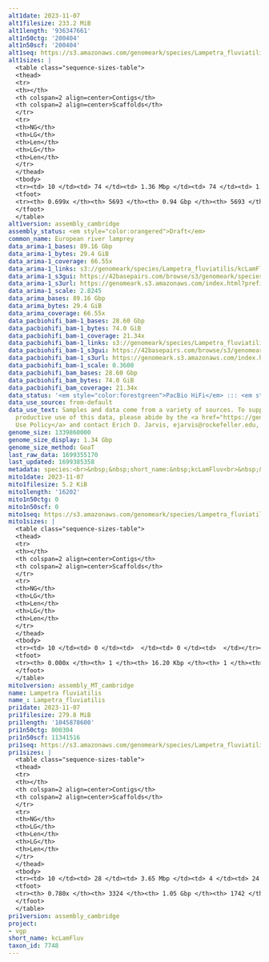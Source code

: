 ```yaml
---
alt1date: 2023-11-07
alt1filesize: 233.2 MiB
alt1length: '936347661'
alt1n50ctg: '200404'
alt1n50scf: '200404'
alt1seq: https://s3.amazonaws.com/genomeark/species/Lampetra_fluviatilis/kcLamFluv1/assembly_cambridge/kcLamFluv1.alt.asm.20231107.fasta.gz
alt1sizes: |
  <table class="sequence-sizes-table">
  <thead>
  <tr>
  <th></th>
  <th colspan=2 align=center>Contigs</th>
  <th colspan=2 align=center>Scaffolds</th>
  </tr>
  <tr>
  <th>NG</th>
  <th>LG</th>
  <th>Len</th>
  <th>LG</th>
  <th>Len</th>
  </tr>
  </thead>
  <tbody>
  <tr><td> 10 </td><td> 74 </td><td> 1.36 Mbp </td><td> 74 </td><td> 1.36 Mbp </td></tr><tr><td> 20 </td><td> 203 </td><td> 0.80 Mbp </td><td> 203 </td><td> 0.80 Mbp </td></tr><tr><td> 30 </td><td> 403 </td><td> 0.57 Mbp </td><td> 403 </td><td> 0.57 Mbp </td></tr><tr><td> 40 </td><td> 694 </td><td> 378.74 Kbp </td><td> 694 </td><td> 378.74 Kbp </td></tr><tr style="background-color:#cccccc;"><td> 50 </td><td> 1175 </td><td> 200.40 Kbp </td><td> 1175 </td><td> 200.40 Kbp </td></tr><tr><td> 60 </td><td> 2191 </td><td> 83.17 Kbp </td><td> 2191 </td><td> 83.17 Kbp </td></tr><tr><td> 70 </td><td> 0 </td><td>  </td><td> 0 </td><td>  </td></tr><tr><td> 80 </td><td> 0 </td><td>  </td><td> 0 </td><td>  </td></tr><tr><td> 90 </td><td> 0 </td><td>  </td><td> 0 </td><td>  </td></tr><tr><td> 100 </td><td> 0 </td><td>  </td><td> 0 </td><td>  </td></tr></tbody>
  <tfoot>
  <tr><th> 0.699x </th><th> 5693 </th><th> 0.94 Gbp </th><th> 5693 </th><th> 0.94 Gbp </th></tr>
  </tfoot>
  </table>
alt1version: assembly_cambridge
assembly_status: <em style="color:orangered">Draft</em>
common_name: European river lamprey
data_arima-1_bases: 89.16 Gbp
data_arima-1_bytes: 29.4 GiB
data_arima-1_coverage: 66.55x
data_arima-1_links: s3://genomeark/species/Lampetra_fluviatilis/kcLamFluv1/genomic_data/arima/<br>
data_arima-1_s3gui: https://42basepairs.com/browse/s3/genomeark/species/Lampetra_fluviatilis/kcLamFluv1/genomic_data/arima/
data_arima-1_s3url: https://genomeark.s3.amazonaws.com/index.html?prefix=species/Lampetra_fluviatilis/kcLamFluv1/genomic_data/arima/
data_arima-1_scale: 2.8245
data_arima_bases: 89.16 Gbp
data_arima_bytes: 29.4 GiB
data_arima_coverage: 66.55x
data_pacbiohifi_bam-1_bases: 28.60 Gbp
data_pacbiohifi_bam-1_bytes: 74.0 GiB
data_pacbiohifi_bam-1_coverage: 21.34x
data_pacbiohifi_bam-1_links: s3://genomeark/species/Lampetra_fluviatilis/kcLamFluv1/genomic_data/pacbio_hifi/<br>
data_pacbiohifi_bam-1_s3gui: https://42basepairs.com/browse/s3/genomeark/species/Lampetra_fluviatilis/kcLamFluv1/genomic_data/pacbio_hifi/
data_pacbiohifi_bam-1_s3url: https://genomeark.s3.amazonaws.com/index.html?prefix=species/Lampetra_fluviatilis/kcLamFluv1/genomic_data/pacbio_hifi/
data_pacbiohifi_bam-1_scale: 0.3600
data_pacbiohifi_bam_bases: 28.60 Gbp
data_pacbiohifi_bam_bytes: 74.0 GiB
data_pacbiohifi_bam_coverage: 21.34x
data_status: '<em style="color:forestgreen">PacBio HiFi</em> ::: <em style="color:forestgreen">Arima</em>'
data_use_source: from-default
data_use_text: Samples and data come from a variety of sources. To support fair and
  productive use of this data, please abide by the <a href="https://genome10k.soe.ucsc.edu/data-use-policies/">Data
  Use Policy</a> and contact Erich D. Jarvis, ejarvis@rockefeller.edu, with any questions.
genome_size: 1339860000
genome_size_display: 1.34 Gbp
genome_size_method: GoaT
last_raw_data: 1699355170
last_updated: 1699385358
metadata: species:<br>&nbsp;&nbsp;short_name:&nbsp;kcLamFluv<br>&nbsp;&nbsp;name:&nbsp;Lampetra&nbsp;fluviatilis<br>&nbsp;&nbsp;taxon_id:&nbsp;7748<br>&nbsp;&nbsp;common_name:&nbsp;European&nbsp;river&nbsp;lamprey<br>&nbsp;&nbsp;order:<br>&nbsp;&nbsp;&nbsp;&nbsp;name:&nbsp;Petromyzontiformes<br>&nbsp;&nbsp;family:<br>&nbsp;&nbsp;&nbsp;&nbsp;name:&nbsp;Petromyzontidae<br>&nbsp;&nbsp;individuals:<br>&nbsp;&nbsp;&nbsp;&nbsp;-&nbsp;short_name:&nbsp;kcLamFluv1<br>&nbsp;&nbsp;&nbsp;&nbsp;&nbsp;&nbsp;biosample_id:&nbsp;SAMEA111528664<br>&nbsp;&nbsp;&nbsp;&nbsp;&nbsp;&nbsp;sex:&nbsp;female<br>&nbsp;&nbsp;genome_size:&nbsp;1339860000<br>&nbsp;&nbsp;genome_size_method:&nbsp;GoaT<br>&nbsp;&nbsp;project:&nbsp;[&nbsp;vgp&nbsp;]<br>
mito1date: 2023-11-07
mito1filesize: 5.2 KiB
mito1length: '16202'
mito1n50ctg: 0
mito1n50scf: 0
mito1seq: https://s3.amazonaws.com/genomeark/species/Lampetra_fluviatilis/kcLamFluv1/assembly_MT_cambridge/kcLamFluv1.MT.20231107.fasta.gz
mito1sizes: |
  <table class="sequence-sizes-table">
  <thead>
  <tr>
  <th></th>
  <th colspan=2 align=center>Contigs</th>
  <th colspan=2 align=center>Scaffolds</th>
  </tr>
  <tr>
  <th>NG</th>
  <th>LG</th>
  <th>Len</th>
  <th>LG</th>
  <th>Len</th>
  </tr>
  </thead>
  <tbody>
  <tr><td> 10 </td><td> 0 </td><td>  </td><td> 0 </td><td>  </td></tr><tr><td> 20 </td><td> 0 </td><td>  </td><td> 0 </td><td>  </td></tr><tr><td> 30 </td><td> 0 </td><td>  </td><td> 0 </td><td>  </td></tr><tr><td> 40 </td><td> 0 </td><td>  </td><td> 0 </td><td>  </td></tr><tr style="background-color:#cccccc;"><td> 50 </td><td> 0 </td><td style="background-color:#ff8888;">  </td><td> 0 </td><td style="background-color:#ff8888;">  </td></tr><tr><td> 60 </td><td> 0 </td><td>  </td><td> 0 </td><td>  </td></tr><tr><td> 70 </td><td> 0 </td><td>  </td><td> 0 </td><td>  </td></tr><tr><td> 80 </td><td> 0 </td><td>  </td><td> 0 </td><td>  </td></tr><tr><td> 90 </td><td> 0 </td><td>  </td><td> 0 </td><td>  </td></tr><tr><td> 100 </td><td> 0 </td><td>  </td><td> 0 </td><td>  </td></tr></tbody>
  <tfoot>
  <tr><th> 0.000x </th><th> 1 </th><th> 16.20 Kbp </th><th> 1 </th><th> 16.20 Kbp </th></tr>
  </tfoot>
  </table>
mito1version: assembly_MT_cambridge
name: Lampetra fluviatilis
name_: Lampetra_fluviatilis
pri1date: 2023-11-07
pri1filesize: 279.8 MiB
pri1length: '1045878600'
pri1n50ctg: 800304
pri1n50scf: 11341516
pri1seq: https://s3.amazonaws.com/genomeark/species/Lampetra_fluviatilis/kcLamFluv1/assembly_cambridge/kcLamFluv1.pri.asm.20231107.fasta.gz
pri1sizes: |
  <table class="sequence-sizes-table">
  <thead>
  <tr>
  <th></th>
  <th colspan=2 align=center>Contigs</th>
  <th colspan=2 align=center>Scaffolds</th>
  </tr>
  <tr>
  <th>NG</th>
  <th>LG</th>
  <th>Len</th>
  <th>LG</th>
  <th>Len</th>
  </tr>
  </thead>
  <tbody>
  <tr><td> 10 </td><td> 28 </td><td> 3.65 Mbp </td><td> 4 </td><td> 24.38 Mbp </td></tr><tr><td> 20 </td><td> 73 </td><td> 2.50 Mbp </td><td> 12 </td><td> 15.78 Mbp </td></tr><tr><td> 30 </td><td> 137 </td><td> 1.77 Mbp </td><td> 21 </td><td> 14.05 Mbp </td></tr><tr><td> 40 </td><td> 229 </td><td> 1.24 Mbp </td><td> 31 </td><td> 13.01 Mbp </td></tr><tr style="background-color:#cccccc;"><td> 50 </td><td> 364 </td><td style="background-color:#ff8888;"> 0.80 Mbp </td><td> 42 </td><td style="background-color:#88ff88;"> 11.34 Mbp </td></tr><tr><td> 60 </td><td> 591 </td><td> 426.14 Kbp </td><td> 55 </td><td> 8.65 Mbp </td></tr><tr><td> 70 </td><td> 1151 </td><td> 135.40 Kbp </td><td> 90 </td><td> 1.04 Mbp </td></tr><tr><td> 80 </td><td> 0 </td><td>  </td><td> 0 </td><td>  </td></tr><tr><td> 90 </td><td> 0 </td><td>  </td><td> 0 </td><td>  </td></tr><tr><td> 100 </td><td> 0 </td><td>  </td><td> 0 </td><td>  </td></tr></tbody>
  <tfoot>
  <tr><th> 0.780x </th><th> 3324 </th><th> 1.05 Gbp </th><th> 1742 </th><th> 1.05 Gbp </th></tr>
  </tfoot>
  </table>
pri1version: assembly_cambridge
project:
- vgp
short_name: kcLamFluv
taxon_id: 7748
---
```

